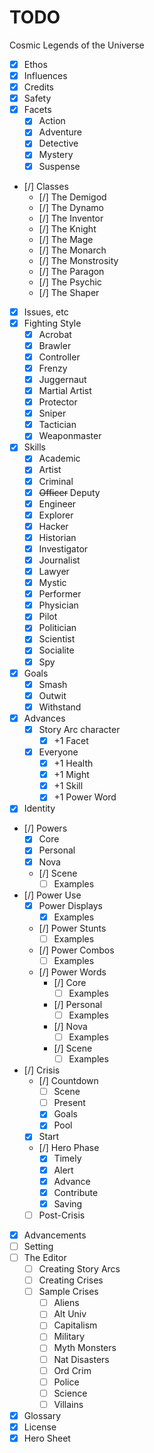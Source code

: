 # TODO

Cosmic Legends of the Universe

- [x] Ethos
- [x] Influences
- [x] Credits
- [x] Safety
- [x] Facets
  - [x] Action
  - [x] Adventure
  - [x] Detective
  - [x] Mystery
  - [x] Suspense
- [/] Classes
  - [/] The Demigod
  - [/] The Dynamo
  - [/] The Inventor
  - [/] The Knight
  - [/] The Mage
  - [/] The Monarch 
  - [/] The Monstrosity
  - [/] The Paragon 
  - [/] The Psychic
  - [/] The Shaper
- [x] Issues, etc
- [x] Fighting Style
  - [x] Acrobat
  - [x] Brawler
  - [x] Controller
  - [x] Frenzy
  - [x] Juggernaut
  - [x] Martial Artist
  - [x] Protector
  - [x] Sniper
  - [x] Tactician
  - [x] Weaponmaster
- [x] Skills
  - [x] Academic
  - [x] Artist
  - [x] Criminal
  - [x] ~~Officer~~ Deputy
  - [x] Engineer
  - [x] Explorer
  - [x] Hacker
  - [x] Historian
  - [x] Investigator
  - [x] Journalist
  - [x] Lawyer
  - [x] Mystic
  - [x] Performer
  - [x] Physician
  - [x] Pilot
  - [x] Politician
  - [x] Scientist
  - [x] Socialite
  - [x] Spy
- [x] Goals
  - [x] Smash
  - [x] Outwit
  - [x] Withstand
- [x] Advances
  - [x] Story Arc character
    - [x] +1 Facet
  - [x] Everyone
    - [x] +1 Health
    - [x] +1 Might
    - [x] +1 Skill
    - [x] +1 Power Word
- [x] Identity
- [/] Powers
  - [x] Core
  - [x] Personal
  - [x] Nova
  - [/] Scene
    - [ ] Examples
- [/] Power Use
  - [x] Power Displays
    - [x] Examples
  - [/] Power Stunts
    - [ ] Examples
  - [/] Power Combos
    - [ ] Examples
  - [/] Power Words
    - [/] Core
      - [ ] Examples
    - [/] Personal
      - [ ] Examples
    - [/] Nova
      - [ ] Examples
    - [/] Scene
      - [ ] Examples
- [/] Crisis
  - [/] Countdown
    - [ ] Scene
    - [ ] Present
    - [x] Goals
    - [x] Pool
  - [x] Start
  - [/] Hero Phase
    - [x] Timely
    - [x] Alert
    - [x] Advance
    - [x] Contribute
    - [x] Saving
  - [ ] Post-Crisis
- [x] Advancements
- [ ] Setting
- [ ] The Editor
  - [ ] Creating Story Arcs
  - [ ] Creating Crises
  - [ ] Sample Crises
    - [ ] Aliens
    - [ ] Alt Univ
    - [ ] Capitalism
    - [ ] Military
    - [ ] Myth Monsters
    - [ ] Nat Disasters
    - [ ] Ord Crim
    - [ ] Police
    - [ ] Science
    - [ ] Villains
- [x] Glossary
- [x] License
- [x] Hero Sheet
